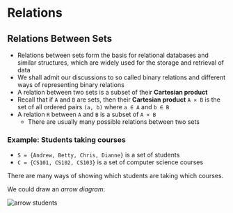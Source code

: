 # Relations

## Relations Between Sets

- Relations between sets form the basis for relational databases and similar structures, which are widely used for the storage and retrieval of data
- We shall admit our discussions to so called binary relations and different ways of representing binary relations
- A relation between two sets is a subset of their **Cartesian product**
- Recall that if `A` and `B` are sets, then their **Cartesian product** `A × B` is the set of all ordered pairs `(a, b)` where `a ∈ A` and `b ∈ B`
- A relation `R` between `A` and `B` is a subset of `A × B`
	- There are usually many possible relations between two sets

### Example: Students taking courses

- `S = {Andrew, Betty, Chris, Dianne}` is a set of students
- `C = {CS101, CS102, CS103}` is a set of computer science courses

There are many ways of showing which students are taking which courses.

We could draw an *arrow diagram*:

![arrow students](./img/arrow_students.jpg)
